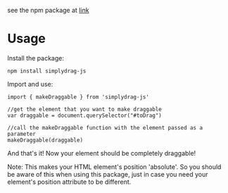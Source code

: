 see the npm package at [link](https://www.npmjs.com/package/simplydrag-js)
# Usage

Install the package:
```
npm install simplydrag-js
```

Import and use:
```
import { makeDraggable } from 'simplydrag-js'

//get the element that you want to make draggable
var draggable = document.querySelector("#toDrag")

//call the makeDraggable function with the element passed as a parameter
makeDraggable(draggable)
```


And that's it! Now your element should be completely draggable!

Note: This makes your HTML element's position 'absolute'. So you should be aware of this when using this package, just in case you need your element's position attribute to be different.
